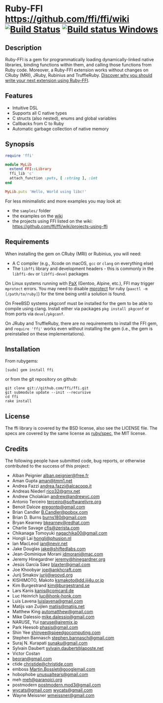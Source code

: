 # Ruby-FFI https://github.com/ffi/ffi/wiki [![Build Status](https://travis-ci.org/ffi/ffi.svg?branch=master)](https://travis-ci.org/ffi/ffi) [![Build status Windows](https://ci.appveyor.com/api/projects/status/r8wxn1sd4s794gg1/branch/master?svg=true)](https://ci.appveyor.com/project/larskanis/ffi-aofqa/branch/master)

## Description

Ruby-FFI is a gem for programmatically loading dynamically-linked native
libraries, binding functions within them, and calling those functions
from Ruby code. Moreover, a Ruby-FFI extension works without changes
on CRuby (MRI), JRuby, Rubinius and TruffleRuby. [Discover why you should write your next extension
using Ruby-FFI](https://github.com/ffi/ffi/wiki/why-use-ffi).

## Features

* Intuitive DSL
* Supports all C native types
* C structs (also nested), enums and global variables
* Callbacks from C to Ruby
* Automatic garbage collection of native memory

## Synopsis

```ruby
require 'ffi'

module MyLib
  extend FFI::Library
  ffi_lib 'c'
  attach_function :puts, [ :string ], :int
end

MyLib.puts 'Hello, World using libc!'
```

For less minimalistic and more examples you may look at:

* the `samples/` folder
* the examples on the [wiki](https://github.com/ffi/ffi/wiki)
* the projects using FFI listed on the wiki: https://github.com/ffi/ffi/wiki/projects-using-ffi

## Requirements

When installing the gem on CRuby (MRI) or Rubinius, you will need:
* A C compiler (e.g., Xcode on macOS, `gcc` or `clang` on everything else)
* The `libffi` library and development headers - this is commonly in the `libffi-dev` or `libffi-devel` packages

On Linux systems running with [PaX](https://en.wikipedia.org/wiki/PaX) (Gentoo, Alpine, etc.), FFI may trigger `mprotect` errors. You may need to disable [mprotect](https://en.wikibooks.org/wiki/Grsecurity/Appendix/Grsecurity_and_PaX_Configuration_Options#Restrict_mprotect.28.29) for ruby (`paxctl -m [/path/to/ruby]`) for the time being until a solution is found.

On FreeBSD systems pkgconf must be installed for the gem to be able to compile using clang. Install either via packages `pkg install pkgconf` or from ports via `devel/pkgconf`.

On JRuby and TruffleRuby, there are no requirements to install the FFI gem, and `require 'ffi'` works even without installing the gem (i.e., the gem is preinstalled on these implementations).

## Installation

From rubygems:

    [sudo] gem install ffi

or from the git repository on github:

    git clone git://github.com/ffi/ffi.git
    git submodule update --init --recursive
    cd ffi
    rake install

## License

The ffi library is covered by the BSD license, also see the LICENSE file.
The specs are covered by the same license as [ruby/spec](https://github.com/ruby/spec), the MIT license.

## Credits

The following people have submitted code, bug reports, or otherwise contributed to the success of this project:

* Alban Peignier <alban.peignier@free.fr>
* Aman Gupta <aman@tmm1.net>
* Andrea Fazzi <andrea.fazzi@alcacoop.it>
* Andreas Niederl <rico32@gmx.net>
* Andrew Cholakian <andrew@andrewvc.com>
* Antonio Terceiro <terceiro@softwarelivre.org>
* Benoit Daloze <eregontp@gmail.com>
* Brian Candler <B.Candler@pobox.com>
* Brian D. Burns <burns180@gmail.com>
* Bryan Kearney <bkearney@redhat.com>
* Charlie Savage <cfis@zerista.com>
* Chikanaga Tomoyuki <nagachika00@gmail.com>
* Hongli Lai <hongli@phusion.nl>
* Ian MacLeod <ian@nevir.net>
* Jake Douglas <jake@shiftedlabs.com>
* Jean-Dominique Morani <jdmorani@mac.com>
* Jeremy Hinegardner <jeremy@hinegardner.org>
* Jesús García Sáez <blaxter@gmail.com>
* Joe Khoobyar <joe@ankhcraft.com>
* Jurij Smakov <jurij@wooyd.org>
* KISHIMOTO, Makoto <ksmakoto@dd.iij4u.or.jp>
* Kim Burgestrand <kim@burgestrand.se>
* Lars Kanis <kanis@comcard.de>
* Luc Heinrich <luc@honk-honk.com>
* Luis Lavena <luislavena@gmail.com>
* Matijs van Zuijlen <matijs@matijs.net>
* Matthew King <automatthew@gmail.com>
* Mike Dalessio <mike.dalessio@gmail.com>
* NARUSE, Yui <naruse@airemix.jp>
* Park Heesob <phasis@gmail.com>
* Shin Yee <shinyee@speedgocomputing.com>
* Stephen Bannasch <stephen.bannasch@gmail.com>
* Suraj N. Kurapati <sunaku@gmail.com>
* Sylvain Daubert <sylvain.daubert@laposte.net>
* Victor Costan
* beoran@gmail.com
* ctide <christide@christide.com>
* emboss <Martin.Bosslet@googlemail.com>
* hobophobe <unusualtears@gmail.com>
* meh <meh@paranoici.org>
* postmodern <postmodern.mod3@gmail.com>
* wycats@gmail.com <wycats@gmail.com>
* Wayne Meissner <wmeissner@gmail.com>
